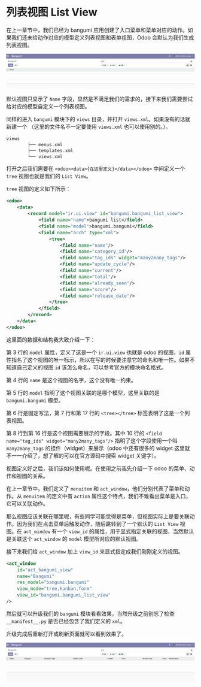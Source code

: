 # 列表视图 List View

在上一章节中，我们已经为 bangumi 应用创建了入口菜单和菜单对应的动作。如果我们还未给动作对应的模型定义列表视图和表单视图，Odoo 会默认为我们生成列表视图。

![list-view-1](../assets/images/list-view-1.png)

默认视图只显示了 `Name` 字段，显然是不满足我们的需求的，接下来我们需要尝试给对应的模型自定义一个列表视图。

同样的进入 `bangumi` 模块下的 `views` 目录，并打开 `views.xml`。如果没有的话就新建一个 （这里的文件名不一定要使用 `views.xml` 也可以使用别的。）。  

```
views
        ├── menus.xml
        ├── templates.xml
        └── views.xml
```

打开之后我们需要在 `<odoo><data>{在这里定义}</data></odoo>` 中间定义一个 `tree` 视图也就是我们的 `List View`。

`tree` 视图的定义如下所示：
```xml
<odoo>
    <data>
        <record model="ir.ui.view" id="bangumi.bangumi_list_view">
            <field name="name">bangumi list</field>
            <field name="model">bangumi.bangumi</field>
            <field name="arch" type="xml">
                <tree>
                    <field name="name"/>
                    <field name="category_id"/>
                    <field name="tag_ids" widget="many2many_tags"/>
                    <field name="update_cycle"/>
                    <field name="current"/>
                    <field name="total"/>
                    <field name="already_seen"/>
                    <field name="score"/>
                    <field name="release_date"/>
                </tree>
            </field>
        </record>
    </data>
</odoo>
```

这里面的数据和结构我大致介绍一下：

第 3 行的 `model` 属性，定义了这是一个 `ir.ui.view` 也就是 odoo 的视图，`id` 属性指名了这个视图的唯一标示，所以在写的时候要注意它的命名和唯一性。如果不知道自己定义的视图 `id` 该怎么命名，可以参考官方的模块命名格式。

第 4 行的 `name` 是这个视图的名字，这个没有唯一约束。

第 5 行的 `model` 指明了这个视图关联的是哪个模型，这里关联的是 `bangumi.bangumi` 模型。

第 6 行是固定写法，第 7 行和第 17 行的 `<tree></tree>` 标签表明了这是一个列表视图。

第 8 行到第 16 行是这个视图需要展示的字段。其中 10 行的 `<field name="tag_ids" widget="many2many_tags"/>` 指明了这个字段使用一个叫 `many2many_tags` 的挂件（widget）来展示（odoo 中还有很多的 widget 这里就不一一介绍了，想了解的可以在官方源码中搜索 widget 关键字）。  

视图定义好之后，我们该如何使用呢。在使用之前我先介绍一下 odoo 的菜单、动作和视图的关系。  

在上一章节中，我们定义了 `menuitem` 和 `act_window`，他们分别代表了菜单和动作。从 `menuitem` 的定义中有 `action` 属性这个特点，我们不难看出菜单是入口，它可以关联动作。  

那么视图应该关联在哪里呢，有些同学可能觉得是菜单，但视图实际上是要关联动作。因为我们在点击菜单后触发动作，随后跳转到了一个默认的 `List View` 视图。在 `act_window` 有一个 `view_id` 的属性，用于显式指定关联的视图，当然默认是关联这个 `act_window` 的 `model` 模型所对应的默认视图。

接下来我们给 `act_window` 加上 `view_id` 来显式指定成我们刚刚定义的视图。  

```xml
<act_window
    id="act_bangumi_view"
    name="Bangumi"
    res_model="bangumi.bangumi"
    view_mode="tree,kanban,form"
    view_id="bangumi.bangumi_list_view"
/>
```

然后就可以升级我们的 `bangumi` 模块看看效果，当然升级之前别忘了检查 `__manifest__.py` 是否已经包含了我们定义的 `xml`。

升级完成后重新打开或刷新页面就可以看到效果了。

![list-view-2](../assets/images/list-view-2.png)
